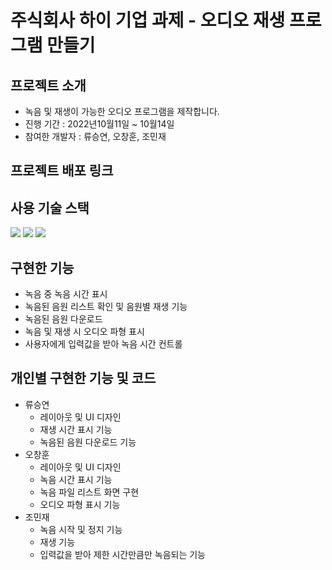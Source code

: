 # 주식회사 하이 기업 과제 - 오디오 재생 프로그램 만들기

## 프로젝트 소개 
- 녹음 및 재생이 가능한 오디오 프로그램을 제작합니다. 
- 진행 기간 : 2022년10월11일 ~ 10월14일 
- 참여한 개발자 : 류승연, 오창훈, 조민재 

## 프로젝트 배포 링크

## 사용 기술 스택
<img src="https://img.shields.io/badge/react-61DAFB?style=for-the-badge&logo=react&logoColor=black"> <img src="https://img.shields.io/badge/javascript-F7DF1E?style=for-the-badge&logo=javascript&logoColor=black"> <img src="https://img.shields.io/badge/Tailwind CSS-06B6D4?style=for-the-badge&logo=Tailwind CSS&logoColor=black"> 

## 구현한 기능
  - 녹음 중 녹음 시간 표시 
  - 녹음된 음원 리스트 확인 및 음원별 재생 기능
  - 녹음된 음원 다운로드 
  - 녹음 및 재생 시 오디오 파형 표시 
  - 사용자에게 입력값을 받아 녹음 시간 컨트롤 

## 개인별 구현한 기능 및 코드 
- 류승연 
  - 레이아웃 및 UI 디자인 
  - 재생 시간 표시 기능
  - 녹음된 음원 다운로드 기능
- 오창훈
  - 레이아웃 및 UI 디자인 
  - 녹음 시간 표시 기능
  - 녹음 파일 리스트 화면 구현
  - 오디오 파형 표시 기능
- 조민재 
  - 녹음 시작 및 정지 기능
  - 재생 기능
  - 입력값을 받아 제한 시간만큼만 녹음되는 기능
